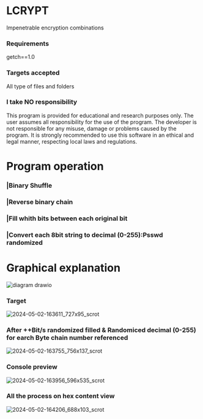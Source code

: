 # LCRYPT
Impenetrable encryption combinations

### Requirements
getch==1.0

### Targets accepted
All type of files and folders

### I take NO responsibility
This program is provided for educational and research purposes only. The user assumes all responsibility for the use of the program. The developer is not responsible for any misuse, damage or problems caused by the program. It is strongly recommended to use this software in an ethical and legal manner, respecting local laws and regulations.

# Program operation

### |Binary Shuffle

### |Reverse binary chain

### |Fill whith bits between each original bit

### |Convert each 8bit string to decimal (0-255):Psswd randomized

# Graphical explanation

![diagram drawio](https://github.com/Locotir/LCRYPT/assets/71979632/5b7fac5b-3bf6-40b9-a3ef-24c0a0087db9)


### Target

![2024-05-02-163611_727x95_scrot](https://github.com/Locotir/LCRYPT/assets/71979632/9601ef10-7995-40af-995a-dc3433d91252)

### After ++Bit/s randomized filled & Randomiced decimal (0-255) for earch Byte chain number referenced

![2024-05-02-163755_756x137_scrot](https://github.com/Locotir/LCRYPT/assets/71979632/657bd28c-9b20-44f6-8a49-c2fdb699f308)


### Console preview

![2024-05-02-163956_596x535_scrot](https://github.com/Locotir/LCRYPT/assets/71979632/a3744023-f772-437d-b438-a4a1c6fb02c2)


### All the process on hex content view

![2024-05-02-164206_688x103_scrot](https://github.com/Locotir/LCRYPT/assets/71979632/8137064b-ed47-4649-bbb1-aca2795732b0)



